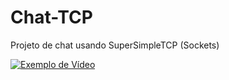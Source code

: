 # Chat-TCP
Projeto de chat usando SuperSimpleTCP (Sockets)

[![Exemplo de Vídeo](https://img.shields.io/badge/YouTube-FF0000?style=for-the-badge&logo=youtube&logoColor=white)](https://www.youtube.com/watch?v=dhDvl3LRGGY)




